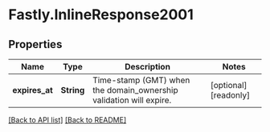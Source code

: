 # Fastly.InlineResponse2001

## Properties

Name | Type | Description | Notes
------------ | ------------- | ------------- | -------------
**expires_at** | **String** | Time-stamp (GMT) when the domain_ownership validation will expire. | [optional] [readonly] 


[[Back to API list]](../../README.md#endpoints) [[Back to README]](../../README.md)
